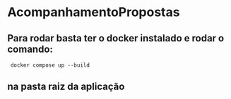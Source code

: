 # AcompanhamentoPropostas

  ## Para rodar basta ter o docker instalado e rodar o comando:
     docker compose up --build 
     
  ##  na pasta raiz da aplicação
  
